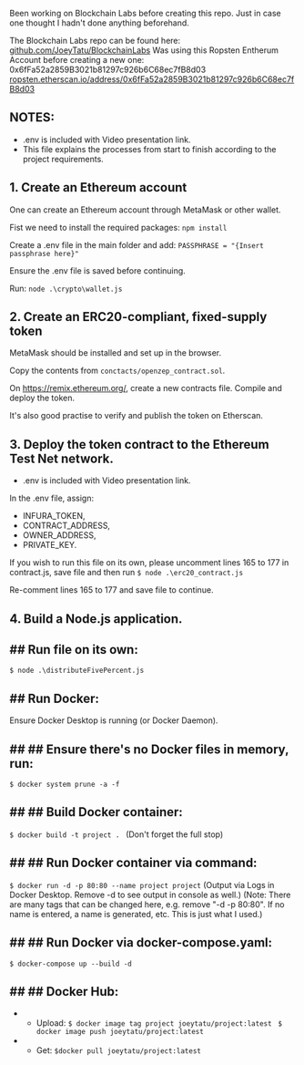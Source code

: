 Been working on Blockchain Labs before creating this repo. Just in case one thought I hadn't done anything beforehand.

The Blockchain Labs repo can be found here: [github.com/JoeyTatu/BlockchainLabs](https://github.com/JoeyTatu/BlockchainLabs)
Was using this Ropsten Entherum Account before creating a new one:
0x6fFa52a2859B3021b81297c926b6C68ec7fB8d03
[ropsten.etherscan.io/address/0x6fFa52a2859B3021b81297c926b6C68ec7fB8d03](https://ropsten.etherscan.io/address/0x6fFa52a2859B3021b81297c926b6C68ec7fB8d03)

## NOTES: ##
- .env is included with Video presentation link.
- This file explains the processes from start to finish according to the project requirements.


## 1. Create an Ethereum account ##

One can create an Ethereum account through MetaMask or other wallet.

Fist we need to install the required packages:
    ``` npm install ```

Create a .env file in the main folder and add:
    ```PASSPHRASE = "{Insert passphrase here}"```

Ensure the .env file is saved before continuing.

Run: ``` node .\crypto\wallet.js ```



## 2. Create an ERC20-compliant, fixed-supply token ##

MetaMask should be installed and set up in the browser.

Copy the contents from 
``` conctacts/openzep_contract.sol ```.

On https://remix.ethereum.org/, create a new contracts file.
Compile and deploy the token. 

It's also good practise to verify and publish the token on Etherscan.



## 3. Deploy the token contract to the Ethereum Test Net network. ##

- .env is included with Video presentation link.

In the .env file, assign:
- INFURA_TOKEN,
- CONTRACT_ADDRESS,
- OWNER_ADDRESS,
- PRIVATE_KEY.

If you wish to run this file on its own, please uncomment lines 165 to 177 in contract.js, save file and then run
```$ node .\erc20_contract.js ```

Re-comment lines 165 to 177 and save file to continue.



## 4. Build a Node.js application. 

## ## Run file on its own: 
```$ node .\distributeFivePercent.js ```

## ## Run Docker:
Ensure Docker Desktop is running (or Docker Daemon).

## ## ## Ensure there's no Docker files in memory, run:
```$ docker system prune -a -f ```

## ## ## Build Docker container:
```$ docker build -t project . ```
(Don't forget the full stop)

## ## ## Run Docker container via command:
``` $ docker run -d -p 80:80 --name project project ```
(Output via Logs in Docker Desktop. Remove -d to see output in console as well.)
(Note: There are many tags that can be changed here, e.g. remove "-d -p 80:80". If no name is entered, a name is generated, etc. This is just what I used.)

## ## ## Run Docker via docker-compose.yaml:
``` $ docker-compose up --build -d ```

## ## ## Docker Hub:
- - Upload:
```$ docker image tag project joeytatu/project:latest ```
```$ docker image push joeytatu/project:latest ```

- - Get:
``` $docker pull joeytatu/project:latest ```

